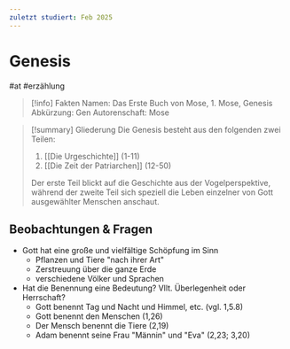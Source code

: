 ```yaml
---
zuletzt studiert: Feb 2025
---
```


# Genesis

#at #erzählung 

> [!info] Fakten
> Namen: Das Erste Buch von Mose, 1. Mose, Genesis
> Abkürzung: Gen
> Autorenschaft: Mose

> [!summary] Gliederung
> Die Genesis besteht aus den folgenden zwei Teilen:
> 1. [[Die Urgeschichte]] (1-11)
> 2. [[Die Zeit der Patriarchen]] (12-50)
> 
> Der erste Teil blickt auf die Geschichte aus der Vogelperspektive, während der zweite Teil sich speziell die Leben einzelner von Gott ausgewählter Menschen anschaut.

## Beobachtungen & Fragen

- Gott hat eine große und vielfältige Schöpfung im Sinn
	- Pflanzen und Tiere "nach ihrer Art"
	- Zerstreuung über die ganze Erde
	- verschiedene Völker und Sprachen
- Hat die Benennung eine Bedeutung? Vllt. Überlegenheit oder Herrschaft?
	- Gott benennt Tag und Nacht und Himmel, etc. (vgl. 1,5.8)
	- Gott benennt den Menschen (1,26)
	- Der Mensch benennt die Tiere (2,19)
	- Adam benennt seine Frau "Männin" und "Eva" (2,23; 3,20)